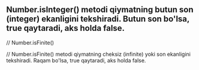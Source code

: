 
## Number.isInteger() metodi qiymatning butun son (integer) ekanligini tekshiradi. Butun son bo'lsa, true qaytaradi, aks holda false.


// Number.isFinite()

// Number.isFinite() metodi qiymatning cheksiz (infinite) yoki son ekanligini tekshiradi. Raqam bo'lsa, true qaytaradi, aks holda false.